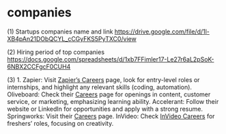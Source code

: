 # companies
(1) Startups companies name and link https://drive.google.com/file/d/1l-XB4pAn21DObQCYL_cCGyFKS5PyTXC0/view

(2) Hiring period of top companies https://docs.google.com/spreadsheets/d/1xb7FFimler17-Le27r6aL2pSoK-6NBX2CCFgcF0CUH4

(3) 1. Zapier: Visit [Zapier’s Careers](https://zapier.com/jobs) page, look for entry-level roles or internships, and highlight any relevant skills (coding, automation).
  Oliveboard: Check their [Careers](https://www.oliveboard.in/careers) page for openings in content, customer service, or marketing, emphasizing learning ability.
  Accelerant: Follow their website or LinkedIn for opportunities and apply with a strong resume.
  Springworks: Visit their [Careers](https://springworks.in/careers) page.
  InVideo: Check [InVideo Careers](https://invideo.io/careers) for freshers’ roles, focusing on creativity.
